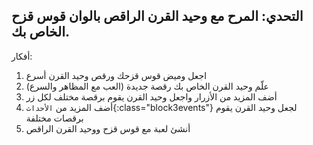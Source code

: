 ## التحدي: المرح مع وحيد القرن الراقص بالوان قوس قزح الخاص بك.

أفكار:

1. اجعل وميض قوس قزحك ورقص وحيد القرن أسرع
2. علّم وحيد القرن الخاص بك رقصة جديدة (العب مع المظاهر والسرع)
3. أضف المزيد من الأزرار واجعل وحيد القرن يقوم برقصة مختلف لكل زر
4. أضف المزيد من `الأحداث`{:class="block3events"} لجعل وحيد القرن يقوم برقصات مختلفة
5. أنشئ لعبة مع قوس قزح ووحيد القرن الراقص